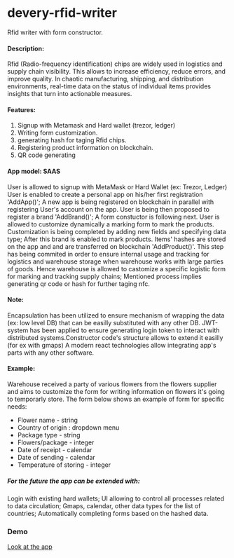 # devery-rfid-writer
Rfid writer with form constructor.

#### Description: 
Rfid (Radio-frequency identification) chips are widely used in logistics and supply chain visibility. 
This allows to increase efficiency, reduce errors, and improve quality. In chaotic manufacturing, shipping, 
and distribution environments, real-time data on the status of individual items provides insights that turn into actionable measures.

#### Features: 
1. Signup with Metamask and Hard wallet (trezor, ledger)
2. Writing form customization.
3. generating hash for taging Rfid chips.
4. Registering product information on blockchain.
5. QR code generating


#### App model: SAAS
User is allowed to signup with MetaMask or Hard Wallet (ex: Trezor, Ledger)
User is enabled to create a personal app on his/her first registration 'AddApp()';
A new app is being registered on blockchain in parallel with registering User's account on the app.
User is being then proposed to register a brand 'AddBrand()';
A form constuctor is following next. User is allowed to customize dynamically a marking form to mark the products.
Customization is being completed by adding new fields and specifying data type;
After this brand is enabled to mark products. Items' hashes are stored on the app and and are transferred on blockchain  'AddProduct()'.
This step has being commited in order to ensure internal usage and tracking for logistics and warehouse storage when warehouse works with large parties of goods. 
Hence warehouse is allowed to castomize a specific logistic form for marking and tracking supply chains; 
Mentioned process implies generating qr code or hash for further taging nfc.

#### Note:

Encapsulation has been utilized to ensure mechanism of wrapping the data (ex: low level DB) that can be easilly substituted with any other DB. JWT-system 
has been applied to ensure generating login token to interact with distributed systems.Constructor code's structure allows to extend it easilly (for ex with gmaps)
A modern react technologies allow integrating app's parts with any other software.

#### Example:

Warehouse received a party of various flowers from the flowers supplier and aims to customize the form for writing information on flowers it's going to temporarly store.
The form below shows an example of form  for specific needs:
- Flower name - string
- Country of origin : dropdown menu
- Package type - string
- Flowers/package - integer
- Date of  receipt - calendar
- Date of sending - calendar
- Temperature of storing - integer

##### For the future the app can be extended with:
Login with existing hard wallets;
UI allowing to control all processes related to data circulation;
Gmaps, calendar, other data types for the list of countries;
Automatically completing forms based on the hashed data.

### Demo
[Look at the app](client/src/components/signup/README.md)
